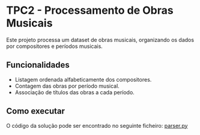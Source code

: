 # TPC2 - Processamento de Obras Musicais

Este projeto processa um dataset de obras musicais, organizando os dados por compositores e períodos musicais.

## Funcionalidades
- Listagem ordenada alfabeticamente dos compositores.
- Contagem das obras por período musical.
- Associação de títulos das obras a cada período.

## Como executar

O código da solução pode ser encontrado no seguinte ficheiro: 
[parser.py](https://github.com/filipel65/PL2025-104185/blob/main/TPC2/parser.py)
